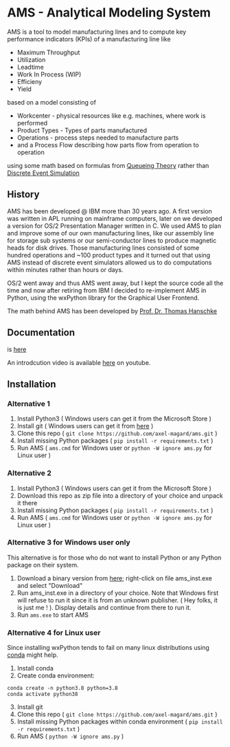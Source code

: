 # AMS - Analytical Modeling System
AMS is a tool to model manufacturing lines and to compute key performance indicators (KPIs) of a manufacturing line like 

* Maximum Throughput
* Utilization
* Leadtime
* Work In Process (WIP)
* Efficieny
* Yield

based on a model consisting of

 * Workcenter - physical resources like e.g. machines, where work is performed
 * Product Types - Types of parts manufactured
 * Operations - process steps needed to manufacture parts
 * and a Process Flow describing how parts flow from operation to operation 
 
 using some math based on formulas from [Queueing Theory](https://en.wikipedia.org/wiki/Queueing_theory) rather than [Discrete Event Simulation](https://en.wikipedia.org/wiki/Discrete-event_simulation)
 
 ## History
 AMS has been developed @ IBM more than 30 years ago. A first version was written in APL running on mainframe computers, later on we developed a version for OS/2 Presentation Manager 
 written in C. We used AMS to plan and improve some of our own manufacturing lines, like our assembly line for storage sub systems or our semi-conductor lines to produce magnetic heads for disk drives. Those manufacturing lines consisted of some hundred operations and ~100 product types and it turned out that using AMS instead of discrete event simulators allowed us to do computations within minutes rather than hours or days.
 
 OS/2 went away and thus AMS went away, but I kept the source code all the time and now after retiring from IBM I decided to re-implement AMS in Python, using the wxPython library for the Graphical User Frontend.
 
 The math behind AMS has been developed by [Prof. Dr. Thomas Hanschke](https://www.mathematik.tu-clausthal.de/personen/thomas-hanschke/)
 
  ## Documentation
  is [here](https://htmlpreview.github.io/?https://raw.githubusercontent.com/axel-magard/ams/main/html/ams.html) 
  
  An introdcution video is available [here](https://www.youtube.com/watch?v=Nd4KpAgHseQ) on youtube.
  
  ## Installation
  
  ### Alternative 1
  
  1. Install Python3 ( Windows users can get it from the Microsoft Store )
  2. Install git ( Windows users can get it from [here](https://git-scm.com/download/win) )
  3. Clone this repo ( `git clone https://github.com/axel-magard/ams.git` )
  4. Install missing Python packages ( `pip install -r requirements.txt` )
  5. Run AMS ( `ams.cmd` for Windows user or `python -W ignore ams.py` for Linux user  )

  ### Alternative 2
  
  1. Install Python3 ( Windows users can get it from the Microsoft Store )
  2. Download this repo as zip file into a directory of your choice and unpack it there
  4. Install missing Python packages ( `pip install -r requirements.txt` )
  5. Run AMS ( `ams.cmd` for Windows user or `python -W ignore ams.py` for Linux user )

  ### Alternative 3 for Windows user only
  
  This alternative is for those who do not want to install Python or any Python package on their system.
  
  1. Download a binary version from [here](https://u.pcloud.link/publink/show?code=kZx1UUXZhBmaczXdFrJGsP8CB2kYJysRiYL7); right-click on file ams_inst.exe and select "Download"
  2. Run ams_inst.exe in a directory of your choice. Note that Windows first will refuse to run it since it is from an unknown publisher. ( Hey folks, it is just me ! ). Display details and continue from there to run it.
  3. Run `ams.exe` to start AMS

  ### Alternative 4 for Linux user
  Since installing wxPython tends to fail on many linux distributions using [conda](https://docs.conda.io/en/latest/) might help.
  
  1. Install conda
  2. Create conda environment:
  ```
  conda create -n python3.8 python=3.8
  conda activate python38
  ```
  3. Install git
  4. Clone this repo ( `git clone https://github.com/axel-magard/ams.git` )
  4. Install missing Python packages within conda environment ( `pip install -r requirements.txt` )
  5. Run AMS ( `python -W ignore ams.py` )
  
